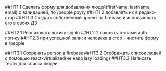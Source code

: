 ##HT1.1 Сделать форму для добавления людей(firstName, lastName, email) с валидацией, по /people роуту
##HT1.2 добавлять их в редакс-стор
##HT1.3 Создать собственный проект на firebase и использовать его в своих ДЗ

##HT2.1 Реализовать логику signIn
##HT2.2 покрыть тестами auth логику
##HT2.3 при успешной записи человека в стор - чистить форму в /people

##HT3.1 Сохранять person в firebase
##HT3.2 Отображать список людей с помощью react-virtualized(не надо lazy loading)
##HT3.3 Написать тесты для списка людей
